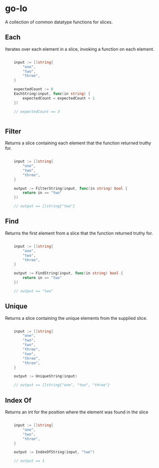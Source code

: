 # go-lo

A collection of common datatype functions for slices.

## Each

Iterates over each element in a slice, invoking a function on each element.

```go

    input := []string{
        "one",
        "two",
        "three",
    }

    expectedCount := 0
    EachString(input, func(in string) {
        expectedCount = expectedCount + 1
    })

    // expectedCount == 3
    
```

## Filter

Returns a slice containing each element that the function returned truthy for.

```go

    input := []string{
        "one",
        "two",
        "three",
    }

    output := FilterString(input, func(in string) bool {
        return in == "two"
    })

    // output == []string{"two"}

```

## Find

Returns the first element from a slice that the function returned truthy for.

```go

    input := []string{
        "one",
        "two",
        "three",
    }

    output := FindString(input, func(in string) bool {
        return in == "two"
    })

    // output == "two"

```

## Unique

Returns a slice containing the unique elements from the supplied slice.

```go

    input := []string{
        "one",
        "two",
        "two",
        "three",
        "two",
        "three",
        "three",
    }

    output := UniqueString(input)

    // output == []string{"one", "two", "three"}

```

## Index Of

Returns an int for the position where the element was found in the slice

```go

    input := []string{
        "one",
        "two",
        "three",
    }

    output := IndexOfString(input, "two")

    // output == 1

```
